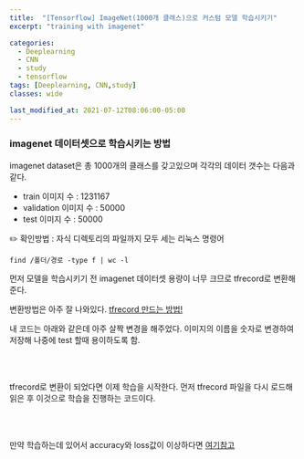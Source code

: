 ```yaml
---
title:  "[Tensorflow] ImageNet(1000개 클래스)으로 커스텀 모델 학습시키기"
excerpt: "training with imagenet"

categories:
  - Deeplearning
  - CNN
  - study
  - tensorflow
tags: [Deeplearning, CNN,study]
classes: wide

last_modified_at: 2021-07-12T08:06:00-05:00
---
```


### imagenet 데이터셋으로 학습시키는 방법

imagenet dataset은 총 1000개의 클래스를 갖고있으며 각각의 데이터 갯수는 다음과 같다.

- train 이미지 수 : 1231167
- validation 이미지 수 : 50000
- test 이미지 수 : 50000

✏️ 확인방법 : 자식 디렉토리의 파일까지 모두 세는 리눅스 명령어 

`find /폴더/경로 -type f | wc -l`

먼저 모델을 학습시키기 전 imagenet 데이터셋 용량이 너무 크므로 tfrecord로 변환해준다. 

변환방법은 아주 잘 나와있다. [tfrecord 만드는 방법!](https://www.tensorflow.org/tutorials/load_data/tfrecord)

내 코드는 아래와 같은데 아주 살짝 변경을 해주었다. 이미지의 이름을 숫자로 변경하여 저장해 나중에 test 할때 용이하도록 함.

<br>
<script src="https://gist.github.com/chaelin0722/569151e16b089225ce8a7e2f84250d53.js"></script>
<br>

tfrecord로 변환이 되었다면 이제 학습을 시작한다. 먼저 tfrecord 파일을 다시 로드해 읽은 후 이것으로 학습을 진행하는 코드이다.

<br>
<script src="https://gist.github.com/chaelin0722/6c547bad64068a030c1aaac806443c88.js"></script>
<br>

만약 학습하는데 있어서 accuracy와 loss값이 이상하다면 [여기참고](https://chaelin0722.github.io/deeplearning/cnn/study/accuracy&loss_error/)
